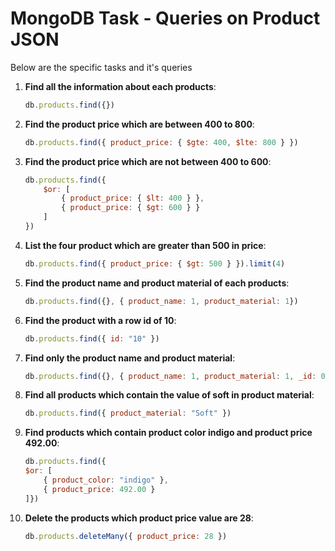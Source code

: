 # MongoDB Task - Queries on Product JSON

Below are the specific tasks and it's queries

1. **Find all the information about each products**:
    ```javascript
    db.products.find({})
    ```

2. **Find the product price which are between 400 to 800**:
    ```javascript
    db.products.find({ product_price: { $gte: 400, $lte: 800 } })
    ```

3. **Find the product price which are not between 400 to 600**:
    ```javascript
    db.products.find({
        $or: [
            { product_price: { $lt: 400 } },
            { product_price: { $gt: 600 } }
        ]
    })
    ```

4. **List the four product which are greater than 500 in price**:
    ```javascript
    db.products.find({ product_price: { $gt: 500 } }).limit(4)
    ```

5. **Find the product name and product material of each products**:
    ```javascript
    db.products.find({}, { product_name: 1, product_material: 1})
    ```

6. **Find the product with a row id of 10**:
    ```javascript
    db.products.find({ id: "10" })
    ```

7. **Find only the product name and product material**:
    ```javascript
    db.products.find({}, { product_name: 1, product_material: 1, _id: 0 })
    ```

8. **Find all products which contain the value of soft in product material**:
    ```javascript
    db.products.find({ product_material: "Soft" })
    ```

9. **Find products which contain product color indigo and product price 492.00**:
    ```javascript
    db.products.find({
    $or: [
        { product_color: "indigo" },
        { product_price: 492.00 }
    ]})

    ```

10. **Delete the products which product price value are 28**:
    ```javascript
    db.products.deleteMany({ product_price: 28 })
    ```
